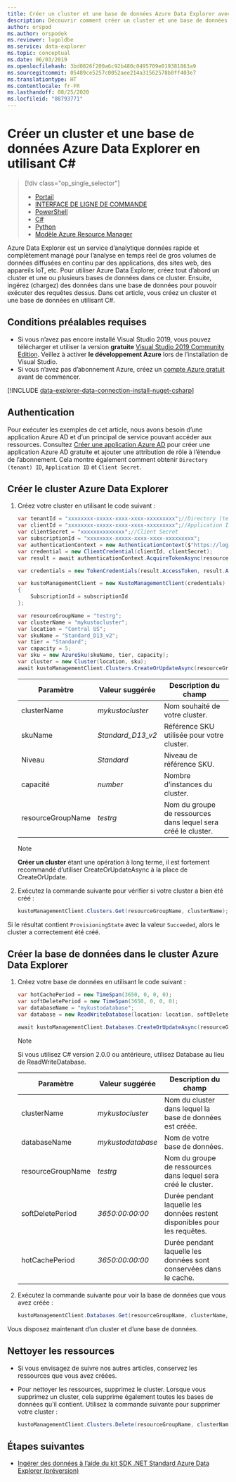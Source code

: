 ```yaml
---
title: Créer un cluster et une base de données Azure Data Explorer avec C#
description: Découvrir comment créer un cluster et une base de données Azure Data Explorer en utilisant C#
author: orspod
ms.author: orspodek
ms.reviewer: lugoldbe
ms.service: data-explorer
ms.topic: conceptual
ms.date: 06/03/2019
ms.openlocfilehash: 3bd0826f200a6c92b480c0495709e019381863a9
ms.sourcegitcommit: 05489ce5257c0052aee214a31562578b0ff403e7
ms.translationtype: HT
ms.contentlocale: fr-FR
ms.lasthandoff: 08/25/2020
ms.locfileid: "88793771"
---
```

# <a name="create-an-azure-data-explorer-cluster-and-database-by-using-c"></a>Créer un cluster et une base de données Azure Data Explorer en utilisant C#

> [!div class="op_single_selector"]
> * [Portail](create-cluster-database-portal.md)
> * [INTERFACE DE LIGNE DE COMMANDE](create-cluster-database-cli.md)
> * [PowerShell](create-cluster-database-powershell.md)
> * [C#](create-cluster-database-csharp.md)
> * [Python](create-cluster-database-python.md)
> * [Modèle Azure Resource Manager](create-cluster-database-resource-manager.md)

Azure Data Explorer est un service d’analytique données rapide et complètement managé pour l’analyse en temps réel de gros volumes de données diffusées en continu par des applications, des sites web, des appareils IoT, etc. Pour utiliser Azure Data Explorer, créez tout d’abord un cluster et une ou plusieurs bases de données dans ce cluster. Ensuite, ingérez (chargez) des données dans une base de données pour pouvoir exécuter des requêtes dessus. Dans cet article, vous créez un cluster et une base de données en utilisant C#.

## <a name="prerequisites"></a>Conditions préalables requises

* Si vous n’avez pas encore installé Visual Studio 2019, vous pouvez télécharger et utiliser la version **gratuite** [Visual Studio 2019 Community Edition](https://www.visualstudio.com/downloads/). Veillez à activer **le développement Azure** lors de l’installation de Visual Studio.
* Si vous n’avez pas d’abonnement Azure, créez un [compte Azure gratuit](https://azure.microsoft.com/free/) avant de commencer.

[!INCLUDE [data-explorer-data-connection-install-nuget-csharp](includes/data-explorer-data-connection-install-nuget-csharp.md)]

## <a name="authentication"></a>Authentication
Pour exécuter les exemples de cet article, nous avons besoin d’une application Azure AD et d’un principal de service pouvant accéder aux ressources. Consultez [Créer une application Azure AD](https://docs.microsoft.com/azure/active-directory/develop/howto-create-service-principal-portal) pour créer une application Azure AD gratuite et ajouter une attribution de rôle à l’étendue de l’abonnement. Cela montre également comment obtenir `Directory (tenant) ID`, `Application ID` et `Client Secret`.

## <a name="create-the-azure-data-explorer-cluster"></a>Créer le cluster Azure Data Explorer

1. Créez votre cluster en utilisant le code suivant :

    ```csharp
    var tenantId = "xxxxxxxx-xxxxx-xxxx-xxxx-xxxxxxxxx";//Directory (tenant) ID
    var clientId = "xxxxxxxx-xxxxx-xxxx-xxxx-xxxxxxxxx";//Application ID
    var clientSecret = "xxxxxxxxxxxxxx";//Client Secret
    var subscriptionId = "xxxxxxxx-xxxxx-xxxx-xxxx-xxxxxxxxx";
    var authenticationContext = new AuthenticationContext($"https://login.windows.net/{tenantId}");
    var credential = new ClientCredential(clientId, clientSecret);
    var result = await authenticationContext.AcquireTokenAsync(resource: "https://management.core.windows.net/", clientCredential: credential);

    var credentials = new TokenCredentials(result.AccessToken, result.AccessTokenType);

    var kustoManagementClient = new KustoManagementClient(credentials)
    {
        SubscriptionId = subscriptionId
    };

    var resourceGroupName = "testrg";
    var clusterName = "mykustocluster";
    var location = "Central US";
    var skuName = "Standard_D13_v2";
    var tier = "Standard";
    var capacity = 5;
    var sku = new AzureSku(skuName, tier, capacity);
    var cluster = new Cluster(location, sku);
    await kustoManagementClient.Clusters.CreateOrUpdateAsync(resourceGroupName, clusterName, cluster);
    ```

   |**Paramètre** | **Valeur suggérée** | **Description du champ**|
   |---|---|---|
   | clusterName | *mykustocluster* | Nom souhaité de votre cluster.|
   | skuName | *Standard_D13_v2* | Référence SKU utilisée pour votre cluster. |
   | Niveau | *Standard* | Niveau de référence SKU. |
   | capacité | *number* | Nombre d’instances du cluster. |
   | resourceGroupName | *testrg* | Nom du groupe de ressources dans lequel sera créé le cluster. |

    > [!NOTE]
    > **Créer un cluster** étant une opération à long terme, il est fortement recommandé d’utiliser CreateOrUpdateAsync à la place de CreateOrUpdate. 

1. Exécutez la commande suivante pour vérifier si votre cluster a bien été créé :

    ```csharp
    kustoManagementClient.Clusters.Get(resourceGroupName, clusterName);
    ```

Si le résultat contient `ProvisioningState` avec la valeur `Succeeded`, alors le cluster a correctement été créé.

## <a name="create-the-database-in-the-azure-data-explorer-cluster"></a>Créer la base de données dans le cluster Azure Data Explorer

1. Créez votre base de données en utilisant le code suivant :

    ```csharp
    var hotCachePeriod = new TimeSpan(3650, 0, 0, 0);
    var softDeletePeriod = new TimeSpan(3650, 0, 0, 0);
    var databaseName = "mykustodatabase";
    var database = new ReadWriteDatabase(location: location, softDeletePeriod: softDeletePeriod, hotCachePeriod: hotCachePeriod);

    await kustoManagementClient.Databases.CreateOrUpdateAsync(resourceGroupName, clusterName, databaseName, database);
    ```

    > [!NOTE]
    > Si vous utilisez C# version 2.0.0 ou antérieure, utilisez Database au lieu de ReadWriteDatabase.

   |**Paramètre** | **Valeur suggérée** | **Description du champ**|
   |---|---|---|
   | clusterName | *mykustocluster* | Nom du cluster dans lequel la base de données est créée.|
   | databaseName | *mykustodatabase* | Nom de votre base de données.|
   | resourceGroupName | *testrg* | Nom du groupe de ressources dans lequel sera créé le cluster. |
   | softDeletePeriod | *3650:00:00:00* | Durée pendant laquelle les données restent disponibles pour les requêtes. |
   | hotCachePeriod | *3650:00:00:00* | Durée pendant laquelle les données sont conservées dans le cache. |

2. Exécutez la commande suivante pour voir la base de données que vous avez créée :

    ```csharp
    kustoManagementClient.Databases.Get(resourceGroupName, clusterName, databaseName) as ReadWriteDatabase;
    ```

Vous disposez maintenant d’un cluster et d’une base de données.

## <a name="clean-up-resources"></a>Nettoyer les ressources

* Si vous envisagez de suivre nos autres articles, conservez les ressources que vous avez créées.
* Pour nettoyer les ressources, supprimez le cluster. Lorsque vous supprimez un cluster, cela supprime également toutes les bases de données qu’il contient. Utilisez la commande suivante pour supprimer votre cluster :

    ```csharp
    kustoManagementClient.Clusters.Delete(resourceGroupName, clusterName);
    ```

## <a name="next-steps"></a>Étapes suivantes

* [Ingérer des données à l’aide du kit SDK .NET Standard Azure Data Explorer (préversion)](net-standard-ingest-data.md)
